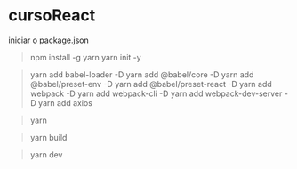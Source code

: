 # cursoReact

iniciar o package.json
>npm install -g yarn
>yarn init -y 

>yarn add babel-loader -D
>yarn add @babel/core -D
>yarn add @babel/preset-env -D
>yarn add @babel/preset-react -D
>yarn add webpack -D
>yarn add webpack-cli -D
>yarn add webpack-dev-server -D
>yarn add axios

>yarn

>yarn build

>yarn dev
